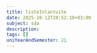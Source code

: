 ```yaml
---
title: listeInlantuite
date: 2025-10-12T20:52:10+03:00
subject: sda
description: 
tags: []
uniYearAndSemester: 21
---
```


